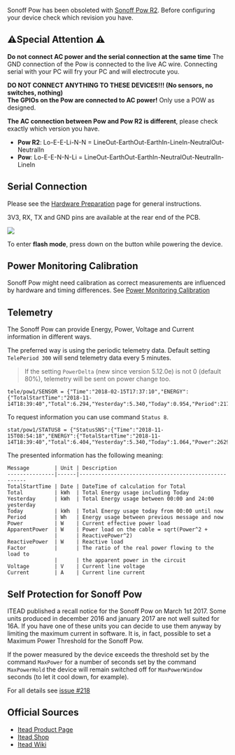 Sonoff Pow has been obsoleted with [Sonoff Pow R2](https://blakadder.github.io/sonoff_dual_R2.html). Before configuring your device check which revision you have.

## ⚠️️Special Attention   ⚠️️

**Do not connect AC power and the serial connection at the same time** 
The GND connection of the Pow is connected to the live AC wire. Connecting serial with your PC will fry your PC and will electrocute you. 

**DO NOT CONNECT ANYTHING TO THESE DEVICES!!! (No sensors, no switches, nothing) <br>
The GPIOs on the Pow are connected to AC power!** Only use a POW as designed. 

**The AC connection between Pow and Pow R2 is different**, please check exactly which version you have.
- **Pow R2**: Lo-E-E-Li-N-N = LineOut-EarthOut-EarthIn-LineIn-NeutralOut-NeutralIn
- **Pow**: Lo-E-E-N-N-Li = LineOut-EarthOut-EarthIn-NeutralOut-NeutralIn-LineIn

## Serial Connection 

Please see the [Hardware Preparation](../Getting-Started#hardware-preparation) page for general instructions.

3V3, RX, TX and GND pins are available at the rear end of the PCB.

![](https://user-images.githubusercontent.com/5904370/57881749-5f069980-7822-11e9-9438-95650ea42a20.png)

To enter **flash mode**, press down on the button while powering the device.

## Power Monitoring Calibration
Sonoff Pow might need calibration as correct measurements are influenced by hardware and timing differences. See [Power Monitoring Calibration](../Power-Monitoring-Calibration)
   
## Telemetry
The Sonoff Pow can provide Energy, Power, Voltage and Current information in different ways.

The preferred way is using the periodic telemetry data. Default setting ```TelePeriod 300``` will send telemetry data every 5 minutes.<br />
> If the setting `PowerDelta` (new since version 5.12.0e) is not 0 (default 80%), telemetry will be sent on power change too.

```
tele/pow1/SENSOR = {"Time":"2018-02-15T17:37:10","ENERGY":{"TotalStartTime":"2018-11-14T18:39:40","Total":6.294,"Yesterday":5.340,"Today":0.954,"Period":217,"Power":2635,"ApparentPower":2650,"ReactivePower":282,"Factor":0.99,"Voltage":227,"Current":11.661}}
```

To request information you can use command `Status 8`.
```
stat/pow1/STATUS8 = {"StatusSNS":{"Time":"2018-11-15T08:54:18","ENERGY":{"TotalStartTime":"2018-11-14T18:39:40","Total":6.404,"Yesterday":5.340,"Today":1.064,"Power":2629,"ApparentPower":2645,"ReactivePower":288,"Factor":0.99,"Voltage":226,"Current":11.677}}}
```

The presented information has the following meaning:
```
Message        | Unit | Description
---------------|------|-----------------------------------------------------
TotalStartTime | Date | DateTime of calculation for Total
Total          | kWh  | Total Energy usage including Today
Yesterday      | kWh  | Total Energy usage between 00:00 and 24:00 yesterday
Today          | kWh  | Total Energy usage today from 00:00 until now
Period         | Wh   | Energy usage between previous message and now
Power          | W    | Current effective power load
ApparentPower  | W    | Power load on the cable = sqrt(Power^2 + 
               |      | ReactivePower^2)
ReactivePower  | W    | Reactive load
Factor         |      | The ratio of the real power flowing to the load to
               |      | the apparent power in the circuit 
Voltage        | V    | Current line voltage
Current        | A    | Current line current
```

## Self Protection for Sonoff Pow

ITEAD published a recall notice for the Sonoff Pow on March 1st 2017. Some units produced in december 2016 and january 2017 are not well suited for 16A. If you have one of these units you can decide to use them anyway by limiting the maximum current in software.
It is, in fact,  possible to set a Maximum Power Threshold for the Sonoff Pow.

 If the power measured by the device exceeds the threshold set by the command `MaxPower` for a number of seconds set by the command `MaxPowerHold` the device will remain switched off for `MaxPowerWindow` seconds (to let it cool down, for example).

For all details see [issue #218](https://github.com/arendst/Tasmota/issues/218)

## Official Sources

* [Itead Product Page](http://sonoff.itead.cc/en/products/sonoff/sonoff-pow)
* [Itead Shop](https://www.itead.cc/sonoff-pow.html)
* [Itead Wiki](https://www.itead.cc/wiki/Sonoff_Pow)

